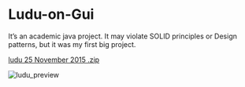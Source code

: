 # Ludu-on-Gui
It’s an academic java project. It may violate SOLID principles or Design
patterns, but it was my first big project.

[ludu 25 November 2015 .zip](https://github.com/farhanarnob/Ludu-on-Gui/files/836446/ludu.25.November.2015.zip)


![ludu_preview](https://cloud.githubusercontent.com/assets/19855097/23830991/aad4bfd0-0741-11e7-96f8-e046048fbafb.png)

